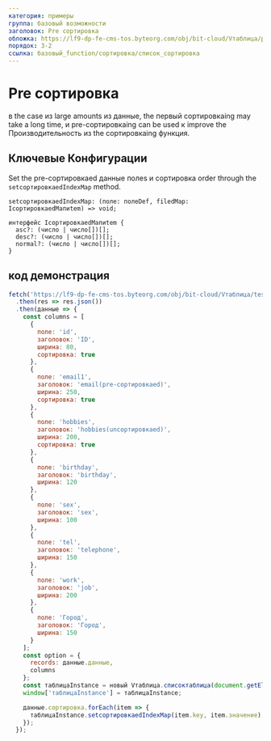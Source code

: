 ```yaml
---
категория: примеры
группа: базовый возможности
заголовок: Pre сортировка
обложка: https://lf9-dp-fe-cms-tos.byteorg.com/obj/bit-cloud/Vтаблица/preview/pre-сортировка.png
порядок: 3-2
ссылка: базовый_function/сортировка/список_сортировка
---
```


# Pre сортировка

в the case из large amounts из данные, the первый сортировкаing may take a long time, и pre-сортировкаing can be used к improve the Производительность из the сортировкаing функция.

## Ключевые Конфигурации

Set the pre-сортировкаed данные полеs и сортировка order through the `setсортировкаedIndexMap` method.

```
setсортировкаedIndexMap: (поле: полеDef, filedMap: IсортировкаedMапиtem) => void;

интерфейс IсортировкаedMапиtem {
  asc?: (число | число[])[];
  desc?: (число | число[])[];
  normal?: (число | число[])[];
}
```

## код демонстрация

```javascript liveдемонстрация template=vтаблица
fetch('https://lf9-dp-fe-cms-tos.byteorg.com/obj/bit-cloud/Vтаблица/test-демонстрация-данные/pre-сортировка.json')
  .then(res => res.json())
  .then(данные => {
    const columns = [
      {
        поле: 'id',
        заголовок: 'ID',
        ширина: 80,
        сортировка: true
      },
      {
        поле: 'email1',
        заголовок: 'email(pre-сортировкаed)',
        ширина: 250,
        сортировка: true
      },
      {
        поле: 'hobbies',
        заголовок: 'hobbies(unсортировкаed)',
        ширина: 200,
        сортировка: true
      },
      {
        поле: 'birthday',
        заголовок: 'birthday',
        ширина: 120
      },
      {
        поле: 'sex',
        заголовок: 'sex',
        ширина: 100
      },
      {
        поле: 'tel',
        заголовок: 'telephone',
        ширина: 150
      },
      {
        поле: 'work',
        заголовок: 'job',
        ширина: 200
      },
      {
        поле: 'Город',
        заголовок: 'Город',
        ширина: 150
      }
    ];
    const option = {
      records: данные.данные,
      columns
    };
    const таблицаInstance = новый Vтаблица.списоктаблица(document.getElementById(CONTAINER_ID), option);
    window['таблицаInstance'] = таблицаInstance;

    данные.сортировка.forEach(item => {
      таблицаInstance.setсортировкаedIndexMap(item.key, item.значение);
    });
  });
```
